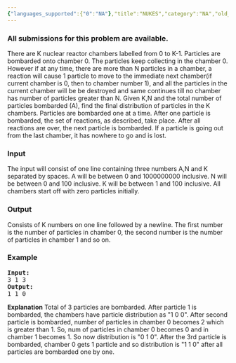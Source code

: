 ```yaml
---
{"languages_supported":{"0":"NA"},"title":"NUKES","category":"NA","old_version":true,"problem_code":"NUKES","tags":{"0":"NA"},"layout":"problem"}
---
```


<h3> All submissions for this problem are available. </h3><p>
There are K nuclear reactor chambers labelled from 0 to K-1. Particles are bombarded onto chamber 0. The particles keep collecting in the chamber 0. However if at any time, there are more than N particles in a chamber, a reaction will cause 1 particle to move to the immediate next chamber(if current chamber is 0, then to chamber number 1), and all the particles in the current    chamber will be be destroyed and same continues till no chamber has number of particles greater than N. Given K,N and the total number of particles bombarded (A), find the final distribution of particles in the K chambers. Particles are bombarded one at a time. After one particle is bombarded, the set of reactions, as described, take place. After all reactions are over, the next particle is bombarded. If a particle is going out from the last chamber, it has nowhere to go and is lost.

<h3>Input</h3>
</p><p>
The input will consist of one line containing three numbers A,N and K separated by spaces.
A will be between 0 and 1000000000 inclusive.
N will be between 0 and 100 inclusive.
K will be between 1 and 100 inclusive.
All chambers start off with zero particles initially.

<h3>Output</h3>
</p><p>
Consists of K numbers on one line followed by a newline. The first number is the number of particles in chamber 0, the second number is the number of particles in chamber 1 and so on.

<h3>Example</h3>

<pre>
<b>Input:</b>
3 1 3
<b>Output:</b>
1 1 0
</pre>

<b>Explanation</b>
Total of 3 particles are bombarded. After particle 1 is bombarded, the chambers have particle distribution as
 "1 0 0". After second particle is bombarded, number of particles in chamber 0 becomes 2 which is greater
 than 1. So, num of particles in chamber 0 becomes 0 and in chamber 1 becomes 1. So now distribution is
 "0 1 0". After the 3rd particle is bombarded, chamber 0 gets 1 particle and so distribution is "1 1 0" after all
particles are bombarded one by one.</p>    